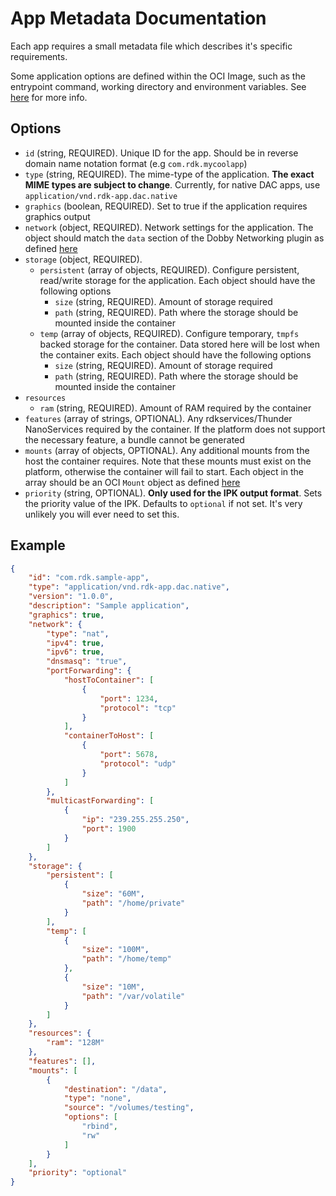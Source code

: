 # App Metadata Documentation
Each app requires a small metadata file which describes it's specific requirements.

Some application options are defined within the OCI Image, such as the entrypoint command, working directory and environment variables. See [here](https://github.com/opencontainers/image-spec/blob/master/config.md) for more info.

## Options
* `id` (string, REQUIRED). Unique ID for the app. Should be in reverse domain name notation format (e.g `com.rdk.mycoolapp`)
* `type` (string, REQUIRED). The mime-type of the application. **The exact MIME types are subject to change**. Currently, for native DAC apps, use `application/vnd.rdk-app.dac.native`
* `graphics` (boolean, REQUIRED). Set to true if the application requires graphics output
* `network` (object, REQUIRED). Network settings for the application. The object should match the `data` section of the Dobby Networking plugin as defined [here](https://github.com/rdkcentral/Dobby/tree/master/rdkPlugins/Networking/README.md)
* `storage` (object, REQUIRED). 
  * `persistent` (array of objects, REQUIRED). Configure persistent, read/write storage for the application. Each object should have the following options
    * `size` (string, REQUIRED). Amount of storage required
    * `path` (string, REQUIRED). Path where the storage should be mounted inside the container
  * `temp` (array of objects, REQUIRED). Configure temporary, `tmpfs` backed storage for the container. Data stored here will be lost when the container exits. Each object should have the following options
    * `size` (string, REQUIRED). Amount of storage required
    * `path` (string, REQUIRED). Path where the storage should be mounted inside the container
* `resources`
  * `ram` (string, REQUIRED). Amount of RAM required by the container
* `features` (array of strings, OPTIONAL). Any rdkservices/Thunder NanoServices required by the container. If the platform does not support the necessary feature, a bundle cannot be generated
* `mounts` (array of objects, OPTIONAL). Any additional mounts from the host the container requires. Note that these mounts must exist on the platform, otherwise the container will fail to start. Each object in the array should be an OCI `Mount` object as defined [here](https://github.com/opencontainers/runtime-spec/blob/master/config.md#mounts)
* `priority` (string, OPTIONAL). **Only used for the IPK output format**. Sets the priority value of the IPK. Defaults to `optional` if not set. It's very unlikely you will ever need to set this.

## Example
```json
{
    "id": "com.rdk.sample-app",
    "type": "application/vnd.rdk-app.dac.native",
    "version": "1.0.0",
    "description": "Sample application",
    "graphics": true,
    "network": {
        "type": "nat",
        "ipv4": true,
        "ipv6": true,
        "dnsmasq": "true",
        "portForwarding": {
            "hostToContainer": [
                {
                    "port": 1234,
                    "protocol": "tcp"
                }
            ],
            "containerToHost": [
                {
                    "port": 5678,
                    "protocol": "udp"
                }
            ]
        },
        "multicastForwarding": [
            {
                "ip": "239.255.255.250",
                "port": 1900
            }
        ]
    },
    "storage": {
        "persistent": [
            {
                "size": "60M",
                "path": "/home/private"
            }
        ],
        "temp": [
            {
                "size": "100M",
                "path": "/home/temp"
            },
            {
                "size": "10M",
                "path": "/var/volatile"
            }
        ]
    },
    "resources": {
        "ram": "128M"
    },
    "features": [],
    "mounts": [
        {
            "destination": "/data",
            "type": "none",
            "source": "/volumes/testing",
            "options": [
                "rbind",
                "rw"
            ]
        }
    ],
    "priority": "optional"
}
```